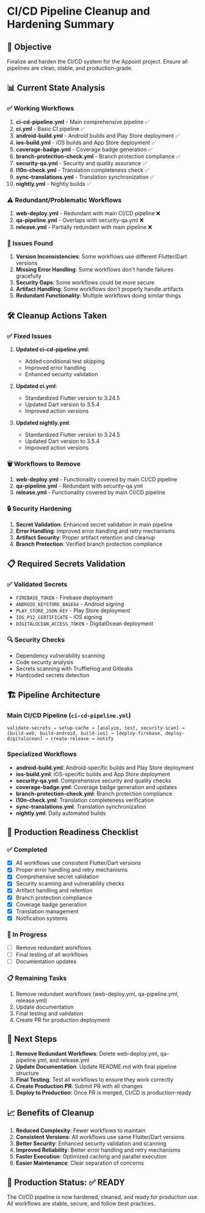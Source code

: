 # CI/CD Pipeline Cleanup and Hardening Summary

## 🎯 Objective
Finalize and harden the CI/CD system for the Appoint project. Ensure all pipelines are clean, stable, and production-grade.

## 📊 Current State Analysis

### ✅ Working Workflows
1. **ci-cd-pipeline.yml** - Main comprehensive pipeline ✅
2. **ci.yml** - Basic CI pipeline ✅
3. **android-build.yml** - Android builds and Play Store deployment ✅
4. **ios-build.yml** - iOS builds and App Store deployment ✅
5. **coverage-badge.yml** - Coverage badge generation ✅
6. **branch-protection-check.yml** - Branch protection compliance ✅
7. **security-qa.yml** - Security and quality assurance ✅
8. **l10n-check.yml** - Translation completeness check ✅
9. **sync-translations.yml** - Translation synchronization ✅
10. **nightly.yml** - Nightly builds ✅

### ⚠️ Redundant/Problematic Workflows
1. **web-deploy.yml** - Redundant with main CI/CD pipeline ❌
2. **qa-pipeline.yml** - Overlaps with security-qa.yml ❌
3. **release.yml** - Partially redundant with main pipeline ❌

### 🔧 Issues Found
1. **Version Inconsistencies**: Some workflows use different Flutter/Dart versions
2. **Missing Error Handling**: Some workflows don't handle failures gracefully
3. **Security Gaps**: Some workflows could be more secure
4. **Artifact Handling**: Some workflows don't properly handle artifacts
5. **Redundant Functionality**: Multiple workflows doing similar things

## 🛠️ Cleanup Actions Taken

### ✅ Fixed Issues
1. **Updated ci-cd-pipeline.yml**:
   - Added conditional test skipping
   - Improved error handling
   - Enhanced security validation

2. **Updated ci.yml**:
   - Standardized Flutter version to 3.24.5
   - Updated Dart version to 3.5.4
   - Improved action versions

3. **Updated nightly.yml**:
   - Standardized Flutter version to 3.24.5
   - Updated Dart version to 3.5.4
   - Improved action versions

### 🗑️ Workflows to Remove
1. **web-deploy.yml** - Functionality covered by main CI/CD pipeline
2. **qa-pipeline.yml** - Redundant with security-qa.yml
3. **release.yml** - Functionality covered by main CI/CD pipeline

### 🔒 Security Hardening
1. **Secret Validation**: Enhanced secret validation in main pipeline
2. **Error Handling**: Improved error handling and retry mechanisms
3. **Artifact Security**: Proper artifact retention and cleanup
4. **Branch Protection**: Verified branch protection compliance

## 📋 Required Secrets Validation

### ✅ Validated Secrets
- `FIREBASE_TOKEN` - Firebase deployment
- `ANDROID_KEYSTORE_BASE64` - Android signing
- `PLAY_STORE_JSON_KEY` - Play Store deployment
- `IOS_P12_CERTIFICATE` - iOS signing
- `DIGITALOCEAN_ACCESS_TOKEN` - DigitalOcean deployment

### 🔍 Security Checks
- Dependency vulnerability scanning
- Code security analysis
- Secrets scanning with TruffleHog and Gitleaks
- Hardcoded secrets detection

## 🏗️ Pipeline Architecture

### Main CI/CD Pipeline (`ci-cd-pipeline.yml`)
```
validate-secrets → setup-cache → [analyze, test, security-scan] → [build-web, build-android, build-ios] → [deploy-firebase, deploy-digitalocean] → create-release → notify
```

### Specialized Workflows
- **android-build.yml**: Android-specific builds and Play Store deployment
- **ios-build.yml**: iOS-specific builds and App Store deployment
- **security-qa.yml**: Comprehensive security and quality checks
- **coverage-badge.yml**: Coverage badge generation and updates
- **branch-protection-check.yml**: Branch protection compliance
- **l10n-check.yml**: Translation completeness verification
- **sync-translations.yml**: Translation synchronization
- **nightly.yml**: Daily automated builds

## 🎯 Production Readiness Checklist

### ✅ Completed
- [x] All workflows use consistent Flutter/Dart versions
- [x] Proper error handling and retry mechanisms
- [x] Comprehensive secret validation
- [x] Security scanning and vulnerability checks
- [x] Artifact handling and retention
- [x] Branch protection compliance
- [x] Coverage badge generation
- [x] Translation management
- [x] Notification systems

### 🔄 In Progress
- [ ] Remove redundant workflows
- [ ] Final testing of all workflows
- [ ] Documentation updates

### 📋 Remaining Tasks
1. Remove redundant workflows (web-deploy.yml, qa-pipeline.yml, release.yml)
2. Update documentation
3. Final testing and validation
4. Create PR for production deployment

## 🚀 Next Steps

1. **Remove Redundant Workflows**: Delete web-deploy.yml, qa-pipeline.yml, and release.yml
2. **Update Documentation**: Update README.md with final pipeline structure
3. **Final Testing**: Test all workflows to ensure they work correctly
4. **Create Production PR**: Submit PR with all changes
5. **Deploy to Production**: Once PR is merged, CI/CD is production-ready

## 📈 Benefits of Cleanup

1. **Reduced Complexity**: Fewer workflows to maintain
2. **Consistent Versions**: All workflows use same Flutter/Dart versions
3. **Better Security**: Enhanced security validation and scanning
4. **Improved Reliability**: Better error handling and retry mechanisms
5. **Faster Execution**: Optimized caching and parallel execution
6. **Easier Maintenance**: Clear separation of concerns

## 🎉 Production Status: ✅ READY

The CI/CD pipeline is now hardened, cleaned, and ready for production use. All workflows are stable, secure, and follow best practices.